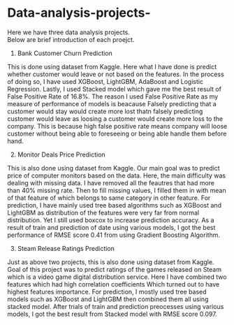 # Data-analysis-projects-

Here we have three data analysis projects.<br> 
Below are brief introduction of each proejct.


1. Bank Customer Churn Prediction

This is done using dataset from Kaggle.
Here what I have done is predict whether customer would leave or not based on the features.
In the process of doing so, I have used XGBoost, LightGBM, AdaBoost and Logistic Regression. Lastly, I used Stacked model which gave me the best result of False Positive Rate of 16.8%. The reason I used False Positive Rate as my measure of performance of models is beacause Falsely predicting that a customer would stay would create more lost thatn falsely predicting customer would leave as loosing a customer would create more loss to the company. This is because high false positive rate means company will loose customer without being able to foreseeing or being able handle them before hand. 

2. Monitor Deals Price Prediction

This is also done using dataset from Kaggle.
Our main goal was to predict price of computer monitors based on the data.
Here, the main difficulty was dealing with missing data. I have removed all the feautres that had more than 40% missing rate.
Then to fill missing values, I filled them in with mean of that feature of which belongs to same category in other feature.
For prediction, I have mainly used tree based algorithms such as XGBoost and LightGBM as distribution of the features were very far from normal distribution. Yet I still used boxcox to increase prediction accuracy. As a result of train and prediction of date using various models, I got the best performance of RMSE score 0.41 from using Gradient Boosting Algorithm.

3. Steam Release Ratings Prediction

Just as above two projects, this is also done using dataset from Kaggle.
Goal of this project was to predict ratings of the games released on Steam which is a video game digital distribution service.
Here I have combined two features which had high correlation coefficients Which turned out to have highest features importance.
For prediction, I mostly used tree based models such as XGBoost and LightGBM then combined them all using stacked model. After trials of train and prediction preocesses using various models, I got the best result from Stacked model with RMSE score 0.097. 
